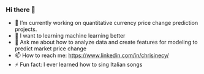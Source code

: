 ### Hi there 👋
- 🔭 I’m currently working on quantitative currency price change prediction projects.
- 🌱 I want to learning machine learning better
- 💬 Ask me about how to analyze data and create features for modeling to predict market price change
- 📫 How to reach me: https://www.linkedin.com/in/chrisinecy/
- ⚡ Fun fact: I ever learned how to sing Italian songs

